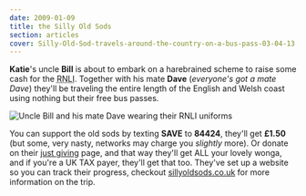 ```yaml
---
date: 2009-01-09
title: the Silly Old Sods
section: articles
cover: Silly-Old-Sod-travels-around-the-country-on-a-bus-pass-03-04-13.jpg
---
```

**Katie**'s uncle **Bill** is about to embark on a harebrained scheme to raise some cash for the <abbr title="Royal National Lifeboats Institution">RNLI</abbr>. Together with his mate **Dave** (*everyone's got a mate Dave*) they'll be traveling the entire length of the English and Welsh coast using nothing but their free bus passes. 

![Uncle Bill and his mate Dave wearing their RNLI uniforms](Silly-Old-Sod-travels-around-the-country-on-a-bus-pass-03-04-13.jpg)

You can support the old sods by texting **SAVE** to **84424**, they'll get **£1.50** (but some, very nasty, networks may charge you *slightly* more). Or donate on their [just giving](//www.justgiving.com/sillyoldsods) page, and that way they'll get ALL your lovely wonga, and if you're a UK TAX payer, they'll get that too. They've set up a website so you can track their progress, checkout [sillyoldsods.co.uk](//www.sillyoldsods.co.uk) for more information on the trip.